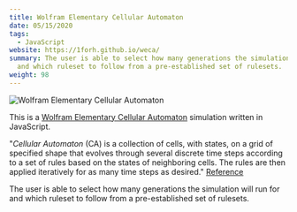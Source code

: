 ```yaml
---
title: Wolfram Elementary Cellular Automaton
date: 05/15/2020
tags:
  - JavaScript
website: https://1forh.github.io/weca/
summary: The user is able to select how many generations the simulation will run for
  and which ruleset to follow from a pre-established set of rulesets.
weight: 98
---
```


![Wolfram Elementary Cellular Automaton](/static/images/content/screen-shot-2020-05-15-at-4.54.30-pm.png)

This is a [Wolfram Elementary Cellular Automaton](https://en.wikipedia.org/wiki/Elementary_cellular_automaton) simulation written in JavaScript.

"_Cellular Automaton_ (CA) is a collection of cells, with states, on a grid of specified shape that evolves through several discrete time steps according to a set of rules based on the states of neighboring cells. The rules are then applied iteratively for as many time steps as desired." [Reference](https://medium.com/cantors-paradise/elementary-cellular-automaton-e27e3d1008d9)

The user is able to select how many generations the simulation will run for and which ruleset to follow from a pre-established set of rulesets.
